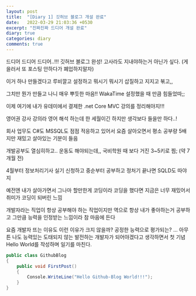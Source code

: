 ```yaml
---
layout: post
title:  "[Diary 1] 깃허브 블로그 개설 완료"
date:   2022-03-29 21:03:36 +0530
excerpt: "진짜진짜 드디어 개설 완료"
diary: true
categories: diary
comments: true
---
```

드디어 드디어 드디어..!!! 깃허브 블로그 완성! 고사라도 지내야하는거 아닌가 싶다. (게을러서 또 포스팅 안하다가 폐업하지말자)

이거 하나 만들겠다고 루비깔고 설정하고 뭐시기 뭐시기 삽질하고 지지고 볶고,, 

그치만 뭔가 만들고 나니 매우 뿌듯한 마음!! WakaTime 설정했을 때 만큼 힘들었따;;

이제 여기에 내가 유데미에서 결제한 .net Core MVC 강의를 정리해야지!!! 

영어권 강사 강의라 영어 해석 하는데 한 세월이긴 하지만 생각보다 들을만 하다..!

회사 업무도 C#도 MSSQL도 점점 적응하고 있어서 요즘 살아오면서 평소 공부량 5배지만 재밌고 살아있는 기분이 들음

개발공부도 열심히하고.. 운동도 해야되는데,, 국비학원 때 보다 거진 3~5키로 찜; (약 7개월 전)

4월부터 정보처리기사 실기 신청하고 중순부터 공부하고 정처기 끝나면 SQLD도 따야지

예전엔 내가 살아가면서 그나마 할만한게 코딩이라 코딩을 했다면 지금은 너무 재밌어서 취미가 코딩이 되버린 느낌

개발자라는 직업이 항상 공부해야 하는 직업이지만 역으로 항상 내가 좋아하는거 공부하고 그만큼 능력을 인정받는 느낌이라 참 마음에 든다

요즘 개발자 뜨는 이유도 이런 이유가 크지 않을까? 공정한 능력으로 평가되는?
...
아무튼 나도 능력있는 도태되지 않는 발전하는 개발자가 되어야겠다고 생각하면서 첫 기념 Hello World를 작성하며 일기를 마친다.

```csharp
public class GithubBlog
{
    public void FirstPost()
    {
        Console.WriteLine("Hello Github-Blog World!!!");
    }
}
```


[jekyll-docs]: https://jekyllrb.com/docs/home
[jekyll-gh]:   https://github.com/jekyll/jekyll
[jekyll-talk]: https://talk.jekyllrb.com/
